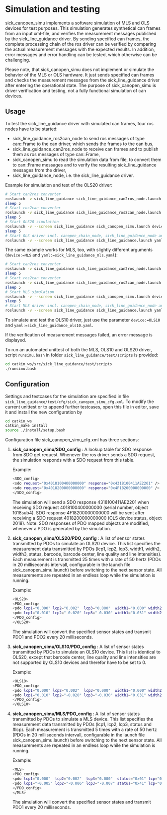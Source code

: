 # Simulation and testing

sick_canopen_simu implements a software simulation of MLS and OLS devices for test purposes. This simulation generates synthetical can frames from an input xml-file,
and verifies the measurement messages published by the sick_line_guidance driver. By sending specified can frames, the complete processing chain of the ros driver can be verified
by comparing the actual measurement messages with the expected results. In addition, error messages and error handling can be tested, which otherwise can be challenging.

Please note, that sick_canopen_simu does not implement or simulate the behavior of the MLS or OLS hardware. It just sends specified can frames and checks the measurement messages
from the sick_line_guidance driver after entering the operational state. The purpose of sick_canopen_simu is driver verification and testing, not a fully functional simulation of
can devices.

## Usage

To test the sick_line_guidance driver with simulated can frames, four ros nodes have to be started: 
- sick_line_guidance_ros2can_node to send ros messages of type can::Frame to the can driver, which sends the frames to the can bus,
- sick_line_guidance_can2ros_node to receive can frames and to publish them as ros messages of type can::Frame,
- sick_canopen_simu to read the simulation data from file, to convert them to can::Frame messages and to verify the resulting sick_line_guidance messages from the driver,
- sick_line_guidance_node, i.e. the sick_line_guidance driver.

Example for simulation and test of the OLS20 driver:
```bash
# Start can2ros converter
roslaunch -v sick_line_guidance sick_line_guidance_can2ros_node.launch &
sleep 5
# Start ros2can converter
roslaunch -v sick_line_guidance sick_line_guidance_ros2can_node.launch &
sleep 5
# Start OLS20 simulation
roslaunch -v --screen sick_line_guidance sick_canopen_simu.launch device:=OLS20 &
sleep 5
# Start OLS driver incl. canopen_chain_node, sick_line_guidance_node and sick_line_guidance_cloud_publisher
roslaunch -v --screen sick_line_guidance sick_line_guidance.launch yaml:=sick_line_guidance_ols20.yaml
```

The same example works for MLS, too, with slightly different arguments (`device:=MLS` and `yaml:=sick_line_guidance_mls.yaml`):
```bash
# Start can2ros converter
roslaunch -v sick_line_guidance sick_line_guidance_can2ros_node.launch &
sleep 5
# Start ros2can converter
roslaunch -v sick_line_guidance sick_line_guidance_ros2can_node.launch &
sleep 5
# Start MLS simulation
roslaunch -v --screen sick_line_guidance sick_canopen_simu.launch device:=MLS &
sleep 5
# Start MLS driver incl. canopen_chain_node, sick_line_guidance_node and sick_line_guidance_cloud_publisher
roslaunch -v --screen sick_line_guidance sick_line_guidance.launch yaml:=sick_line_guidance_mls.yaml
```

To simulate and test the OLS10 driver, just use the parameter `device:=OLS10` and `yaml:=sick_line_guidance_ols10.yaml`.

If the verification of measurement messages failed, an error message is displayed. 

To run an automated unittest of both the MLS, OLS10 and OLS20 driver, script `runsimu.bash` in folder `sick_line_guidance/test/scripts` is provided: 
```bash
cd catkin_ws/src/sick_line_guidance/test/scripts
./runsimu.bash
```

## Configuration

Settings and testcases for the simulation are specified in file `sick_line_guidance/test/cfg/sick_canopen_simu_cfg.xml`. To modify the current unittest
or to append further testcases, open this file in editor, save it and install the new configuration by 
```bash
cd catkin_ws
catkin_make install
source ./install/setup.bash
```

Configuration file sick_canopen_simu_cfg.xml has three sections:

1. **sick_canopen_simu/SDO_config** : A lookup table for SDO response from SDO get request. 
    Whenever the ros driver sends a SDO request, the simulation responds with a SDO request from this table.
 
    Example:
    ```bash
    <SDO_config>    
    <sdo request="0x4018100400000000" response="0x4318100411AE2201" /> <!-- 1018sub4: Serial number -->
    <sdo request="0x4018200000000000" response="0x4F18200000000000" /> <!-- 2018: OLS dev_status -->
    </SDO_config>    
    ```
    The simulation will send a SDO response 4318100411AE2201 when receiving SDO request 4018100400000000 (serial number, object 1018sub4).
    SDO response 4F18200000000000 will be sent after receiving a SDO request 4018200000000000 (OLS device status, object 2018).
    Note: SDO responses of PDO mapped objects are modified, whenever a PDO is generated by the simulation.

2. **sick_canopen_simu/OLS20/PDO_config** : A list of sensor states transmitted by PDOs to simulate an OLS20 device. 
    This list specifies the measurement data transmitted by PDOs (lcp1, lcp2, lcp3, width1, width2, width3, status, barcode, barcode center, line quality and line intensities).
    Each measurement is transmitted 25 times with a rate of 50 hertz (PDOs in 20 milliseconds intervall, configurable in the launch file sick_canopen_simu.launch)
    before switching to the next sensor state. All measurements are repeated in an endless loop while the simulation is running.
    
    Example:
    ```bash
    <OLS20>
    <PDO_config>
    <pdo lcp1="0.000" lcp2="0.002"  lcp3="0.000"  width1="0.000" width2="0.012" width3="0.000" status="0x02" barcode="0x00"       devstatus="0x00" error="0x00" barcodecenter="0.000" linequality="0" lineintensity1="0" lineintensity2="0" lineintensity3="0" frame_id="ols_simulation_frame"/>
    <pdo lcp1="0.010" lcp2="-0.020" lcp3="-0.030" width1="0.031" width2="0.032" width3="0.033" status="0xC7" barcode="0x12345678" devstatus="0x00" error="0x00" barcodecenter="0.050" linequality="7" lineintensity1="3" lineintensity2="9" lineintensity3="8" frame_id="ols_simulation_frame"/>
    </PDO_config>
    </OLS20>
    ```
    The simulation will convert the specified sensor states and transmit PDO1 and PDO2 every 20 milliseconds.

3. **sick_canopen_simu/OLS10/PDO_config** : A list of sensor states transmitted by PDOs to simulate an OLS10 device.
   This list is identical to OLS20, except that barcode center, line quality and line intensities are not supported by OLS10 devices and therefor have to be set to 0. 

    Example:
    ```bash
    <OLS10>
    <PDO_config>
    <pdo lcp1="0.000" lcp2="0.002"  lcp3="0.000"  width1="0.000" width2="0.012" width3="0.000" status="0x02" barcode="0x00"       devstatus="0x00" error="0x00" barcodecenter="0.000" linequality="0" lineintensity1="0" lineintensity2="0" lineintensity3="0" frame_id="ols_simulation_frame"/>
    <pdo lcp1="0.010" lcp2="-0.020" lcp3="-0.030" width1="0.031" width2="0.032" width3="0.033" status="0xC7" barcode="0x12345678" devstatus="0x00" error="0x00" barcodecenter="0.000" linequality="0" lineintensity1="0" lineintensity2="0" lineintensity3="0" frame_id="ols_simulation_frame"/>
    </PDO_config>
    </OLS10>
    ```

4. **sick_canopen_simu/MLS/PDO_config** : A list of sensor states transmitted by PDOs to simulate a MLS device. 
    This list specifies the measurement data transmitted by PDOs (lcp1, lcp2, lcp3, status and #lcp).
    Each measurement is transmitted 5 times with a rate of 50 hertz (PDOs in 20 milliseconds intervall, configurable in the launch file sick_canopen_simu.launch)
    before switching to the next sensor state. All measurements are repeated in an endless loop while the simulation is running.
    
    Example:
    ```bash
    <MLS>
    <PDO_config>
    <pdo lcp1="0.000"  lcp2="0.002"  lcp3="0.000"  status="0x01" lcp="0x02" error="0x00" frame_id="mls_simulation_frame"/>
    <pdo lcp1="-0.005" lcp2="-0.006" lcp3="-0.007" status="0x41" lcp="0x57" error="0x00" frame_id="mls_simulation_frame"/>
    </PDO_config>
    </MLS>
    ```
    The simulation will convert the specified sensor states and transmit PDO1 every 20 milliseconds.
